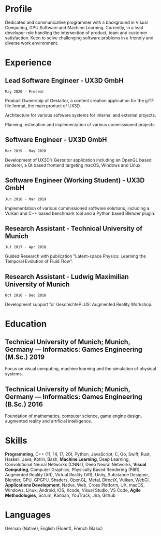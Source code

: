
# Profile
Dedicated and communicative programmer with a background in Visual Computing, GPU Software and Machine Learning. Currently, in a lead developer role handling the intersection of product, team and customer satisfaction. Keen to solve challenging software problems in a friendly and diverse work environment.

# Experience
## Lead Software Engineer - UX3D GmbH 
`May 2020 - Present`

Product Ownership of Gestaltor, a content creation application for the glTF file format, the main product of UX3D.

Architecture for various software systems for internal and external projects.

Planning, estimation and implementation of various commissioned projects.

## Software Engineer - UX3D GmbH 
`Mar 2019 - May 2020`

Development of UX3D’s Gestaltor application including an OpenGL based renderer, a Qt based frontend targeting macOS, Windows and Linux.

## Software Engineer (Working Student) -  UX3D GmbH 
`Jun 2018 - Mar 2019`

Implementation of various commissioned software solutions, including a Vulkan and C++ based benchmark tool and a Python based Blender plugin.

## Research Assistant - Technical University of Munich 
`Jul 2017 - Apr 2018`

Guided Research with publication "Latent-space Physics: Learning the Temporal Evolution of Fluid Flow”.


## Research Assistant - Ludwig Maximilian University of Munich 
`Oct 2016 - Dec 2016`

Development support for GeschichtePLUS: Augmented Reality Workshop.

# Education
## Technical University of Munich; Munich, Germany — Informatics: Games Engineering (M.Sc.) 2019
Focus on visual computing, machine learning and the simulation of physical systems.
## Technical University of Munich; Munich, Germany — Informatics: Games Engineering (B.Sc.) 2016
Foundation of mathematics, computer science, game engine design, augmented reality and artificial intelligence.

# Skills
**Programming**, C++ (11, 14, 17, 20), Python, JavaScript, C, Go, Swift, Rust, Haskell, Java, Kotlin, Bash, **Machine Learning**, Deep Learning, Convolutional Neural Networks (CNNs), Deep Neural Networks, **Visual Computing**, Computer Graphics, Physically Based Rendering (PBR), Augmented Reality (AR), Virtual Reality (VR), Unity, Substance Designer, Blender, GPU, GPGPU, Shaders, OpenGL, Metal, DirectX, Vulkan, WebGl, **Applications Development**, Native, Web, Cross Platform, UX, macOS, Windows, Linux, Android, iOS, Xcode, Visual Studio, VS Code, **Agile Methodologies**, Scrum, Kanban, YouTrack, Jira, Github

# Languages
German (Native), English (Fluent), French (Basic)
